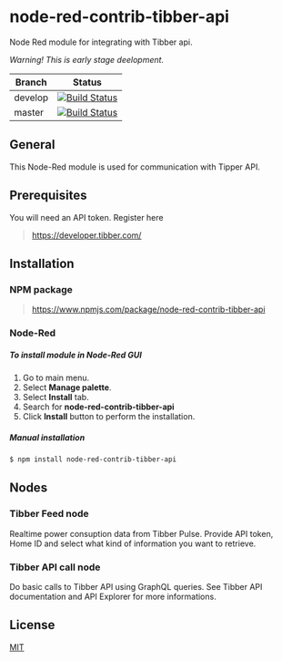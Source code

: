 # node-red-contrib-tibber-api

Node Red module for integrating with Tibber api.

*Warning! This is early stage deelopment.*

|  Branch  | Status           |
|----------|------------------|
|develop   | [![Build Status](https://travis-ci.org/bisand/node-red-contrib-tibber-api.svg?branch=develop)](https://travis-ci.org/bisand/node-red-contrib-tibber-api) |
| master | [![Build Status](https://travis-ci.org/bisand/node-red-contrib-tibber-api.svg?branch=master)](https://travis-ci.org/bisand/node-red-contrib-tibber-api) |
 
## General
This Node-Red module is used for communication with Tipper API.

## Prerequisites
You will need an API token. Register here

> https://developer.tibber.com/


## Installation

### NPM package
> https://www.npmjs.com/package/node-red-contrib-tibber-api

### Node-Red
##### To install module in Node-Red GUI
1. Go to main menu.
2. Select **Manage palette**. 
3. Select **Install** tab.
4. Search for **node-red-contrib-tibber-api**
5. Click **Install** button to perform the installation.

##### Manual installation
```bash
$ npm install node-red-contrib-tibber-api
```

## Nodes

### Tibber Feed node
Realtime power consuption data from Tibber Pulse. Provide API token, Home ID and select what kind of information you want to retrieve.

### Tibber API call node
Do basic calls to Tibber API using GraphQL queries. See Tibber API documentation and API Explorer for more informations.

## License
[MIT](https://choosealicense.com/licenses/mit/)
